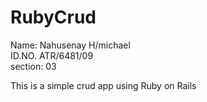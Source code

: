 # RubyCrud
Name:    Nahusenay H/michael    
ID.NO.   ATR/6481/09    
section: 03

This is a simple crud app using Ruby on Rails
